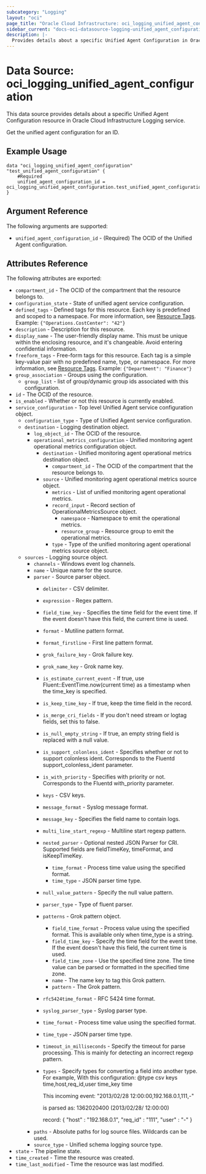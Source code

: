 ```yaml
---
subcategory: "Logging"
layout: "oci"
page_title: "Oracle Cloud Infrastructure: oci_logging_unified_agent_configuration"
sidebar_current: "docs-oci-datasource-logging-unified_agent_configuration"
description: |-
  Provides details about a specific Unified Agent Configuration in Oracle Cloud Infrastructure Logging service
---
```


# Data Source: oci_logging_unified_agent_configuration
This data source provides details about a specific Unified Agent Configuration resource in Oracle Cloud Infrastructure Logging service.

Get the unified agent configuration for an ID.

## Example Usage

```hcl
data "oci_logging_unified_agent_configuration" "test_unified_agent_configuration" {
	#Required
	unified_agent_configuration_id = oci_logging_unified_agent_configuration.test_unified_agent_configuration.id
}
```

## Argument Reference

The following arguments are supported:

* `unified_agent_configuration_id` - (Required) The OCID of the Unified Agent configuration.


## Attributes Reference

The following attributes are exported:

* `compartment_id` - The OCID of the compartment that the resource belongs to.
* `configuration_state` - State of unified agent service configuration.
* `defined_tags` - Defined tags for this resource. Each key is predefined and scoped to a namespace. For more information, see [Resource Tags](https://docs.cloud.oracle.com/iaas/Content/General/Concepts/resourcetags.htm).  Example: `{"Operations.CostCenter": "42"}` 
* `description` - Description for this resource.
* `display_name` - The user-friendly display name. This must be unique within the enclosing resource, and it's changeable. Avoid entering confidential information. 
* `freeform_tags` - Free-form tags for this resource. Each tag is a simple key-value pair with no predefined name, type, or namespace. For more information, see [Resource Tags](https://docs.cloud.oracle.com/iaas/Content/General/Concepts/resourcetags.htm). Example: `{"Department": "Finance"}` 
* `group_association` - Groups using the configuration.
	* `group_list` - list of group/dynamic group ids associated with this configuration.
* `id` - The OCID of the resource.
* `is_enabled` - Whether or not this resource is currently enabled.
* `service_configuration` - Top level Unified Agent service configuration object.
	* `configuration_type` - Type of Unified Agent service configuration.
	* `destination` - Logging destination object.
		* `log_object_id` - The OCID of the resource.
		* `operational_metrics_configuration` - Unified monitoring agent operational metrics configuration object.
			* `destination` - Unified monitoring agent operational metrics destination object.
				* `compartment_id` - The OCID of the compartment that the resource belongs to.
			* `source` - Unified monitoring agent operational metrics source object.
				* `metrics` - List of unified monitoring agent operational metrics.
				* `record_input` - Record section of OperationalMetricsSource object.
					* `namespace` - Namespace to emit the operational metrics.
					* `resource_group` - Resource group to emit the operational metrics.
				* `type` - Type of the unified monitoring agent operational metrics source object.
	* `sources` - Logging source object.
		* `channels` - Windows event log channels.
		* `name` - Unique name for the source.
		* `parser` - Source parser object.
			* `delimiter` - CSV delimiter.
			* `expression` - Regex pattern.
			* `field_time_key` - Specifies the time field for the event time. If the event doesn't have this field, the current time is used.
			* `format` - Mutiline pattern format.
			* `format_firstline` - First line pattern format.
			* `grok_failure_key` - Grok failure key.
			* `grok_name_key` - Grok name key.
			* `is_estimate_current_event` - If true, use Fluent::EventTime.now(current time) as a timestamp when the time_key is specified.
			* `is_keep_time_key` - If true, keep the time field in the record.
			* `is_merge_cri_fields` - If you don't need stream or logtag fields, set this to false.
			* `is_null_empty_string` - If true, an empty string field is replaced with a null value.
			* `is_support_colonless_ident` - Specifies whether or not to support colonless ident. Corresponds to the Fluentd support_colonless_ident parameter.
			* `is_with_priority` - Specifies with priority or not. Corresponds to the Fluentd with_priority parameter.
			* `keys` - CSV keys.
			* `message_format` - Syslog message format.
			* `message_key` - Specifies the field name to contain logs.
			* `multi_line_start_regexp` - Multiline start regexp pattern.
			* `nested_parser` - Optional nested JSON Parser for CRI. Supported fields are fieldTimeKey, timeFormat, and isKeepTimeKey.
				* `time_format` - Process time value using the specified format.
				* `time_type` - JSON parser time type.
			* `null_value_pattern` - Specify the null value pattern.
			* `parser_type` - Type of fluent parser.
			* `patterns` - Grok pattern object.
				* `field_time_format` - Process value using the specified format. This is available only when time_type is a string.
				* `field_time_key` - Specify the time field for the event time. If the event doesn't have this field, the current time is used.
				* `field_time_zone` - Use the specified time zone. The time value can be parsed or formatted in the specified time zone.
				* `name` - The name key to tag this Grok pattern.
				* `pattern` - The Grok pattern.
			* `rfc5424time_format` - RFC 5424 time format.
			* `syslog_parser_type` - Syslog parser type.
			* `time_format` - Process time value using the specified format.
			* `time_type` - JSON parser time type.
			* `timeout_in_milliseconds` - Specify the timeout for parse processing. This is mainly for detecting an incorrect regexp pattern.
			* `types` - Specify types for converting a field into another type. For example, With this configuration: <parse> @type csv keys time,host,req_id,user time_key time </parse>

				This incoming event: "2013/02/28 12:00:00,192.168.0.1,111,-"

				is parsed as: 1362020400 (2013/02/28/ 12:00:00)

				record: { "host"   : "192.168.0.1", "req_id" : "111", "user"   : "-" } 
		* `paths` - Absolute paths for log source files. Wildcards can be used.
		* `source_type` - Unified schema logging source type.
* `state` - The pipeline state.
* `time_created` - Time the resource was created.
* `time_last_modified` - Time the resource was last modified.

